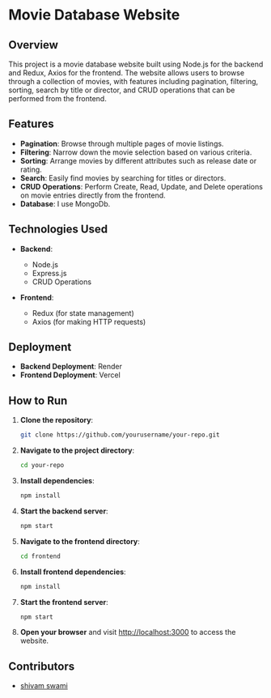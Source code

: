 # Movie Database Website

## Overview
This project is a movie database website built using Node.js for the backend and Redux, Axios for the frontend. The website allows users to browse through a collection of movies, with features including pagination, filtering, sorting, search by title or director, and CRUD operations that can be performed from the frontend.

## Features
- **Pagination**: Browse through multiple pages of movie listings.
- **Filtering**: Narrow down the movie selection based on various criteria.
- **Sorting**: Arrange movies by different attributes such as release date or rating.
- **Search**: Easily find movies by searching for titles or directors.
- **CRUD Operations**: Perform Create, Read, Update, and Delete operations on movie entries directly from the frontend.
- **Database**: I use MongoDb.

## Technologies Used
- **Backend**:
  - Node.js
  - Express.js
  - CRUD Operations

- **Frontend**:
  - Redux (for state management)
  - Axios (for making HTTP requests)

## Deployment
- **Backend Deployment**: Render
- **Frontend Deployment**: Vercel

## How to Run
1. **Clone the repository**: 
    ```bash
    git clone https://github.com/yourusername/your-repo.git
    ```
2. **Navigate to the project directory**:
    ```bash
    cd your-repo
    ```
3. **Install dependencies**:
    ```bash
    npm install
    ```
4. **Start the backend server**:
    ```bash
    npm start
    ```
5. **Navigate to the frontend directory**:
    ```bash
    cd frontend
    ```
6. **Install frontend dependencies**:
    ```bash
    npm install
    ```
7. **Start the frontend server**:
    ```bash
    npm start
    ```
8. **Open your browser** and visit [http://localhost:3000](http://localhost:3000) to access the website.

## Contributors
- [shivam swami](https://github.com/shivamcalis1998)


